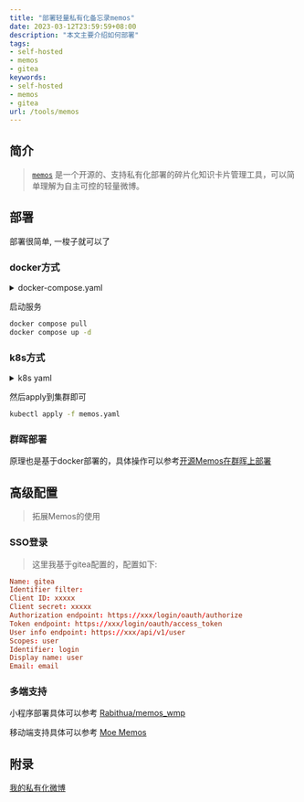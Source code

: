 ```yaml
---
title: "部署轻量私有化备忘录memos"
date: 2023-03-12T23:59:59+08:00
description: "本文主要介绍如何部署"
tags:
- self-hosted
- memos
- gitea
keywords:
- self-hosted
- memos
- gitea
url: /tools/memos
---
```


<!-- truncate -->

## 简介

> [`memos`](https://github.com/usememos/memos) 是一个开源的、支持私有化部署的碎片化知识卡片管理工具，可以简单理解为自主可控的轻量微博。

## 部署

部署很简单, 一梭子就可以了

### docker方式

<details>
<summary>docker-compose.yaml</summary>

```docker title="docker-compose.yaml"
version: "3.0"
services:
  memos:
    image: neosmemo/memos:latest
    restart: always
    container_name: memos
    volumes:
      - ~/.memos/:/var/opt/memos
    ports:
      - 5230:5230
```

</details>

启动服务

```bash
docker compose pull
docker compose up -d
```

### k8s方式

<details>
<summary>k8s yaml</summary>

```docker title="memos.yaml"
apiVersion: v1
kind: PersistentVolumeClaim
metadata:
  labels:
    k8sapp.ysicing.net/name: memos
  name: memos
spec:
  # storageClassName: tkecfs
  accessModes:
    - ReadWriteMany
  resources:
    requests:
      storage: 1Gi
---
apiVersion: apps/v1
kind: Deployment
metadata:
  labels:
    k8sapp.ysicing.net/name: memos
  name: memos
spec:
  replicas: 1
  selector:
    matchLabels:
      k8sapp.ysicing.net/name: memos
  strategy:
    rollingUpdate:
      maxSurge: 25%
      maxUnavailable: 0%
    type: RollingUpdate
  template:
    metadata:
      labels:
        k8sapp.ysicing.net/name: memos
    spec:
      containers:
      - image: neosmemo/memos
        imagePullPolicy: Always
        name: memos
        resources:
          limits:
            cpu: 150m
            memory: 256Mi
          requests:
            cpu: 50m
            memory: 128Mi
        volumeMounts:
        - mountPath: /var/opt/memos
          name: memos
      restartPolicy: Always
      volumes:
      - name: memos
        persistentVolumeClaim:
          claimName: memos
---
apiVersion: v1
kind: Service
metadata:
  labels:
    k8sapp.ysicing.net/name: memos
  name: memos
spec:
  ports:
  - name: http
    port: 5230
    protocol: TCP
    targetPort: 5230
  selector:
    k8sapp.ysicing.net/name: memos
  type: ClusterIP
---
apiVersion: networking.k8s.io/v1
kind: Ingress
metadata:
  labels:
    k8sapp.ysicing.net/name: memos
  name: memos
spec:
  rules:
  - host: memos.ysicing.net
    http:
      paths:
      - backend:
          service:
            name: memos
            port:
              name: http
        path: /
        pathType: ImplementationSpecific
```

</details>

然后apply到集群即可

```bash
kubectl apply -f memos.yaml
```

### 群晖部署

原理也是基于docker部署的，具体操作可以参考[开源Memos在群晖上部署](https://life97.top/synology-memos/)

## 高级配置

> 拓展Memos的使用

### SSO登录

> 这里我基于gitea配置的，配置如下:

```toml
Name: gitea
Identifier filter:
Client ID: xxxxx
Client secret: xxxxx
Authorization endpoint: https://xxx/login/oauth/authorize
Token endpoint: https://xxx/login/oauth/access_token
User info endpoint: https://xxx/api/v1/user
Scopes: user
Identifier: login
Display name: user
Email: email
```

### 多端支持

小程序部署具体可以参考 [Rabithua/memos_wmp](https://github.com/Rabithua/memos_wmp)

移动端支持具体可以参考 [Moe Memos](https://memos.moe/)

## 附录

[我的私有化微博](https://note.ysicing.net/explore)
